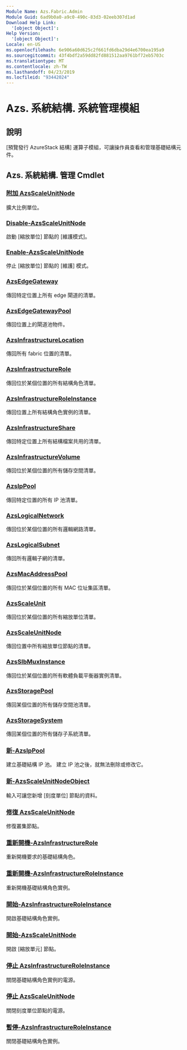```yaml
---
Module Name: Azs.Fabric.Admin
Module Guid: 6ad9b0a0-a9c0-490c-83d3-02eeb307d1ad
Download Help Link:
  '[object Object]': 
Help Version:
  '[object Object]': 
Locale: en-US
ms.openlocfilehash: 6e906a60d625c2f661fd6dba29d4e6700ea195a9
ms.sourcegitcommit: 43f4bdf2a59dd82fd881512aa9761bf72eb5703c
ms.translationtype: MT
ms.contentlocale: zh-TW
ms.lasthandoff: 04/23/2019
ms.locfileid: "93442024"
---
```

# Azs. 系統結構. 系統管理模組
## 說明
[預覽發行 AzureStack 結構] 運算子模組，可讓操作員查看和管理基礎結構元件。

## Azs. 系統結構. 管理 Cmdlet
### [附加 AzsScaleUnitNode](Add-AzsScaleUnitNode.md)
擴大比例單位。

### [Disable-AzsScaleUnitNode](Disable-AzsScaleUnitNode.md)
啟動 [縮放單位] 節點的 [維護模式]。

### [Enable-AzsScaleUnitNode](Enable-AzsScaleUnitNode.md)
停止 [縮放單位] 節點的 [維護] 模式。

### [AzsEdgeGateway](Get-AzsEdgeGateway.md)
傳回特定位置上所有 edge 閘道的清單。

### [AzsEdgeGatewayPool](Get-AzsEdgeGatewayPool.md)
傳回位置上的閘道池物件。

### [AzsInfrastructureLocation](Get-AzsInfrastructureLocation.md)
傳回所有 fabric 位置的清單。

### [AzsInfrastructureRole](Get-AzsInfrastructureRole.md)
傳回位於某個位置的所有結構角色清單。

### [AzsInfrastructureRoleInstance](Get-AzsInfrastructureRoleInstance.md)
傳回位置上所有結構角色實例的清單。

### [AzsInfrastructureShare](Get-AzsInfrastructureShare.md)
傳回特定位置上所有結構檔案共用的清單。

### [AzsInfrastructureVolume](Get-AzsInfrastructureVolume.md)
傳回位於某個位置的所有儲存空間清單。

### [AzsIpPool](Get-AzsIpPool.md)
傳回特定位置的所有 IP 池清單。

### [AzsLogicalNetwork](Get-AzsLogicalNetwork.md)
傳回位於某個位置的所有邏輯網路清單。

### [AzsLogicalSubnet](Get-AzsLogicalSubnet.md)
傳回所有邏輯子網的清單。

### [AzsMacAddressPool](Get-AzsMacAddressPool.md)
傳回位於某個位置的所有 MAC 位址集區清單。

### [AzsScaleUnit](Get-AzsScaleUnit.md)
傳回位於某個位置的所有縮放單位清單。

### [AzsScaleUnitNode](Get-AzsScaleUnitNode.md)
傳回位置中所有縮放單位節點的清單。

### [AzsSlbMuxInstance](Get-AzsSlbMuxInstance.md)
傳回位於某個位置的所有軟體負載平衡器實例清單。

### [AzsStoragePool](Get-AzsStoragePool.md)
傳回某個位置的所有儲存空間池清單。

### [AzsStorageSystem](Get-AzsStorageSystem.md)
傳回某個位置的所有儲存子系統清單。

### [新-AzsIpPool](New-AzsIpPool.md)
建立基礎結構 IP 池。
建立 IP 池之後，就無法刪除或修改它。

### [新-AzsScaleUnitNodeObject](New-AzsScaleUnitNodeObject.md)
輸入可讓您新增 [刻度單位] 節點的資料。

### [修復 AzsScaleUnitNode](Repair-AzsScaleUnitNode.md)
修復叢集節點。

### [重新開機-AzsInfrastructureRole](Restart-AzsInfrastructureRole.md)
重新開機要求的基礎結構角色。

### [重新開機-AzsInfrastructureRoleInstance](Restart-AzsInfrastructureRoleInstance.md)
重新開機基礎結構角色實例。

### [開始-AzsInfrastructureRoleInstance](Start-AzsInfrastructureRoleInstance.md)
開啟基礎結構角色實例。

### [開始-AzsScaleUnitNode](Start-AzsScaleUnitNode.md)
開啟 [縮放單元] 節點。

### [停止 AzsInfrastructureRoleInstance](Stop-AzsInfrastructureRoleInstance.md)
關閉基礎結構角色實例的電源。

### [停止 AzsScaleUnitNode](Stop-AzsScaleUnitNode.md)
關閉刻度單位節點的電源。

### [暫停-AzsInfrastructureRoleInstance](Suspend-AzsInfrastructureRoleInstance.md)
關閉基礎結構角色實例。


